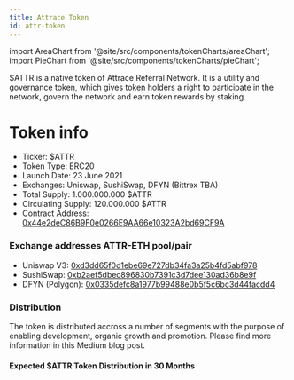 ```yaml
---
title: Attrace Token
id: attr-token
---
```


import AreaChart from '@site/src/components/tokenCharts/areaChart';
import PieChart from '@site/src/components/tokenCharts/pieChart';

$ATTR is a native token of Attrace Referral Network. It is a utility and governance token, which gives token holders a right to participate in the network, govern the network and earn token rewards by staking.

# Token info
* Ticker: $ATTR
* Token Type: ERC20
* Launch Date: 23 June 2021
* Exchanges: Uniswap, SushiSwap, DFYN (Bittrex TBA)
* Total Supply: 1.000.000.000 $ATTR
* Circulating Supply: 120.000.000 $ATTR
* Contract Address: [0x44e2deC86B9F0e0266E9AA66e10323A2bd69CF9A](https://etherscan.io/token/0x44e2dec86b9f0e0266e9aa66e10323a2bd69cf9a)

### Exchange addresses ATTR-ETH pool/pair
* Uniswap V3: [0xd3dd65f0d1ebe69e727db34fa3a25b4fd5abf978](https://app.uniswap.org/#/swap?inputCurrency=ETH&outputCurrency=0x44e2dec86b9f0e0266e9aa66e10323a2bd69cf9a)
* SushiSwap: [0xb2aef5dbec896830b7391c3d7dee130ad36b8e9f](https://app.sushi.com/swap?inputCurrency=ETH&outputCurrency=0x44e2dec86b9f0e0266e9aa66e10323a2bd69cf9a)
* DFYN (Polygon): [0x0335defc8a1977b99488e0b5f5c6bc3d44facdd4](https://info.dfyn.network/token/0x0335defc8a1977b99488e0b5f5c6bc3d44facdd4)


### Distribution

The token is distributed accross a number of segments with the purpose of enabling development, organic growth and promotion. Please find more information in this Medium blog post.

<PieChart/>


#### Expected $ATTR Token Distribution in 30 Months
<AreaChart/>












